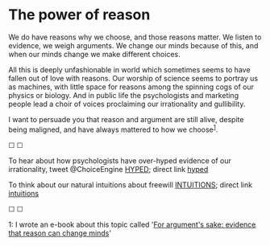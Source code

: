 # The power of reason

We do have reasons why we choose, and those reasons matter. We listen to evidence, we weigh arguments. We change our minds because of this, and when our minds change we make different choices. 

All this is deeply unfashionable in world which sometimes seems to have fallen out of love with reasons. Our worship of science seems to portray us as machines, with little space for reasons among the spinning cogs of our physics or biology. And in public life the psychologists and marketing people lead a choir of voices proclaiming our irrationality and gullibility.

I want to persuade you that reason and argument are still alive, despite being maligned, and have always mattered to how we choose<sup>[1](#footnote1)</sup>.

&#9744; &#9744;

To hear about how psychologists have over-hyped evidence of our irrationality, tweet @ChoiceEngine [HYPED](https://twitter.com/intent/tweet?text=@ChoiceEngine%20HYPED); direct link [hyped](hyped)

To think about our natural intuitions about freewill [INTUITIONS](https://twitter.com/intent/tweet?text=@ChoiceEngine%20INTUITIONS); direct link [intuitions](intuitions)

&#9744; &#9744;

<a name="footnote1">1</a>: I wrote an e-book about this topic called '[For argument's sake: evidence that reason can change minds](https://www.amazon.co.uk/arguments-sake-evidence-reason-change-ebook/dp/B010O1Z018)'
